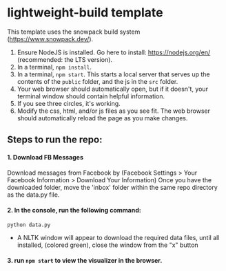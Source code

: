 # lightweight-build template

This template uses the snowpack build system (https://www.snowpack.dev/).

1. Ensure NodeJS is installed.  Go here to install: https://nodejs.org/en/ (recommended: the LTS version).
2. In a terminal, `npm install`.
3. In a terminal, `npm start`. This starts a local server that serves up the contents of the `public` folder, and the js
in the `src` folder.
4. Your web browser should automatically open, but if it doesn't, your terminal window should contain
helpful information.
5. If you see three circles, it's working.
6. Modify the css, html, and/or js files as you see fit. The web browser should automatically reload the page as you
make changes.


## Steps to run the repo:
#### 1. Download FB Messages
Download messages from Facebook by (Facebook Settings > Your Facebook Information > Download Your Information)
Once you have the downloaded folder, move the 'inbox' folder within the same repo directory as the data.py file. 

#### 2. In the console, run the following command:
`python data.py `
- A NLTK window will appear to download the required data files, until all installed, (colored green), close the window from the "x" button

#### 3. run `npm start` to view the visualizer in the browser.

